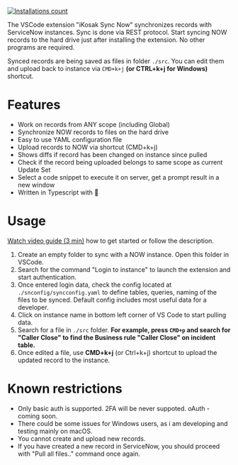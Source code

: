 [![Installations count](https://img.shields.io/visual-studio-marketplace/i/AndreKosak.ikosak-sync-now)](https://marketplace.visualstudio.com/items?itemName=AndreKosak.ikosak-sync-now) 

The VSCode extension "iKosak Sync Now" synchronizes records with ServiceNow instances. Sync is done via REST protocol. Start syncing NOW records to the hard drive just after installing the extension. No other programs are required.

Synced records are being saved as files in folder `./src`. You can edit them and upload back to instance via `CMD+k+j` __(or CTRL+k+j for Windows)__ shortcut.

# Features

- Work on records from ANY scope (including Global)
- Synchronize NOW records to files on the hard drive
- Easy to use YAML configuration file
- Upload records to NOW via shortcut (CMD+k+j)
- Shows diffs if record has been changed on instance since pulled
- Check if the record being uploaded belongs to same scope as current Update Set
- Select a code snippet to execute it on server, get a prompt result in a new window
- Written in Typescript with 🖤

# Usage

[Watch video guide (3 min)](https://youtu.be/Tvexo9GNAuA) how to get started or follow the description.

1. Create an empty folder to sync with a NOW instance. Open this folder in VSCode.
2. Search for the command "Login to instance" to launch the extension and start authentication.
3. Once entered login data, check the config located at `./snconfig/syncconfig.yaml` to define tables, queries, naming of the files to be synced. Default config includes most useful data for a developer.
4. Click on instance name in bottom left corner of VS Code to start pulling data.
5. Search for a file in `./src` folder. __For example, press `CMD+p` and search for "Caller Close" to find the Business rule "Caller Close" on incident table.__
6. Once edited a file, use **CMD+k+j** (or Ctrl+k+j) shortcut to upload the updated record to the instance.

# Known restrictions

* Only basic auth is supported. 2FA will be never suppoted. oAuth - coming soon.
* There could be some issues for Windows users, as i am developing and testing mainly on macOS.
* You cannot create and upload new records.
* If you have created a new record in ServiceNow, you should proceed with "Pull all files.." command once again.
